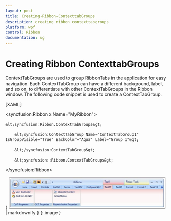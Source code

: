 ```yaml
---
layout: post
title: Creating-Ribbon-ContexttabGroups
description: creating ribbon contexttabgroups
platform: wpf
control: Ribbon
documentation: ug
---
```


# Creating Ribbon ContexttabGroups

ContextTabGroups are used to group RibbonTabs in the application for easy navigation. Each ContextTabGroup can have a different background, label, and so on, to differentiate with other ContextTabGroups in the Ribbon window. The following code snippet is used to create a ContextTabGroup.



[XAML]



&lt;syncfusion:Ribbon x:Name="MyRibbon"&gt;

    &lt;syncfusion:Ribbon.ContextTabGroups&gt;

        &lt;syncfusion:ContextTabGroup Name="ContextTabGroup1" IsGroupVisible="True" BackColor="Aqua" Label="Group 1"&gt;

        &lt;/syncfusion:ContextTabGroup&gt;

        &lt;syncfusion::Ribbon.ContextTabGroups&gt;

&lt;/syncfusion:Ribbon&gt;



{ ![](Creating-Ribbon-ContexttabGroups_images/Creating-Ribbon-ContexttabGroups_img1.png) | markdownify }
{:.image }


